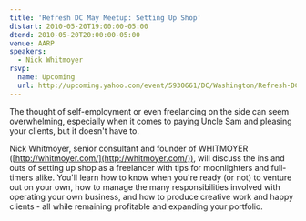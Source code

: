 ```yaml
---
title: 'Refresh DC May Meetup: Setting Up Shop'
dtstart: 2010-05-20T19:00:00-05:00
dtend: 2010-05-20T20:00:00-05:00
venue: AARP
speakers:
  - Nick Whitmoyer
rsvp:
  name: Upcoming
  url: http://upcoming.yahoo.com/event/5930661/DC/Washington/Refresh-DC-May-Meetup-Setting-Up-Shop/AARP/
---
```


The thought of self-employment or even freelancing on the side can seem overwhelming, especially when it comes to paying Uncle Sam and pleasing your clients, but it doesn't have to.

Nick Whitmoyer, senior consultant and founder of WHITMOYER ([http://whitmoyer.com/](http://whitmoyer.com/)), will discuss the ins and outs of setting up shop as a freelancer with tips for moonlighters and full-timers alike. You'll learn how to know when you're ready (or not) to venture out on your own, how to manage the many responsibilities involved with operating your own business, and how to produce creative work and happy clients - all while remaining profitable and expanding your portfolio.